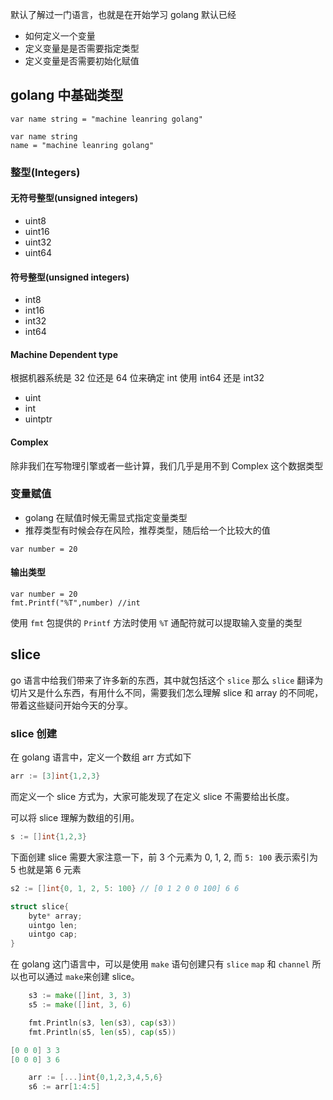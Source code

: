 默认了解过一门语言，也就是在开始学习 golang 默认已经

- 如何定义一个变量
- 定义变量是是否需要指定类型
- 定义变量是否需要初始化赋值

## golang 中基础类型

```golang
var name string = "machine leanring golang"
```

```golang
var name string
name = "machine leanring golang"
```

### 整型(Integers)
#### 无符号整型(unsigned integers)
- uint8
- uint16
- uint32
- uint64

#### 符号整型(unsigned integers)
- int8
- int16
- int32
- int64

#### Machine Dependent type
根据机器系统是 32 位还是 64 位来确定 int 使用 int64 还是 int32
- uint
- int
- uintptr

#### Complex
除非我们在写物理引擎或者一些计算，我们几乎是用不到 Complex 这个数据类型 


### 变量赋值
- golang 在赋值时候无需显式指定变量类型
- 推荐类型有时候会存在风险，推荐类型，随后给一个比较大的值

```golang
var number = 20
```

#### 输出类型

```golang
var number = 20
fmt.Printf("%T",number) //int
```
使用 `fmt` 包提供的 `Printf` 方法时使用 `%T` 通配符就可以提取输入变量的类型



## slice

go 语言中给我们带来了许多新的东西，其中就包括这个 `slice` 那么 `slice` 翻译为切片又是什么东西，有用什么不同，需要我们怎么理解 slice 和 array 的不同呢，带着这些疑问开始今天的分享。


### slice 创建

在 golang 语言中，定义一个数组 arr 方式如下

```go
arr := [3]int{1,2,3}
```

而定义一个 slice 方式为，大家可能发现了在定义 slice 不需要给出长度。

可以将 slice 理解为数组的引用。

```go
s := []int{1,2,3}
```

下面创建 slice 需要大家注意一下，前 3 个元素为 0, 1, 2, 而 `5: 100` 表示索引为 5 也就是第 6 元素 

```go
s2 := []int{0, 1, 2, 5: 100} // [0 1 2 0 0 100] 6 6
```



```cpp
struct slice{
	byte* array;
	uintgo len;
	uintgo cap;
}
```



在 golang 这门语言中，可以是使用 `make` 语句创建只有 `slice` `map` 和 `channel` 所以也可以通过 `make`来创建 slice。



```go
	s3 := make([]int, 3, 3)
	s5 := make([]int, 3, 6)

	fmt.Println(s3, len(s3), cap(s3))
	fmt.Println(s5, len(s5), cap(s5))
```



```go
[0 0 0] 3 3
[0 0 0] 3 6
```



```go
	arr := [...]int{0,1,2,3,4,5,6}
	s6 := arr[1:4:5]
```

